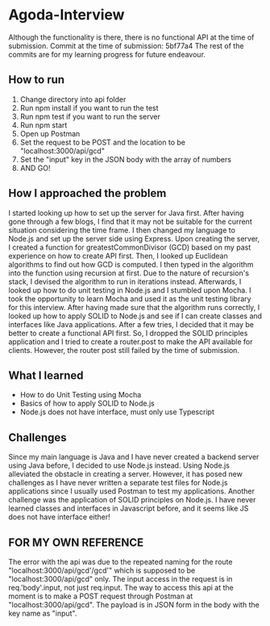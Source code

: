 # Agoda-Interview

Although the functionality is there, there is no functional API at the time of submission.
Commit at the time of submission: 5bf77a4
The rest of the commits are for my learning progress for future endeavour.

## How to run
1. Change directory into api folder
2. Run npm install
if you want to run the test
3. Run npm test
if you want to run the server
3. Run npm start
4. Open up Postman
5. Set the request to be POST and the location to be "localhost:3000/api/gcd"
6. Set the "input" key in the JSON body with the array of numbers
7. AND GO!

## How I approached the problem
I started looking up how to set up the server for Java first. After having gone through a few blogs, I find that it may not be suitable for the current situation considering the time frame. I then changed my language to Node.js and set up the server side using Express. Upon creating the server, I created a function for greatestCommonDivisor (GCD) based on my past experience on how to create API first. Then, I looked up Euclidean algorithms to find out how GCD is computed. I then typed in the algorithm into the function using recursion at first. Due to the nature of recursion's stack, I devised the algorithm to run in iterations instead. Afterwards, I looked up how to do unit testing in Node.js and I stumbled upon Mocha. I took the opportunity to learn Mocha and used it as the unit testing library for this interview. After having made sure that the algorithm runs correctly, I looked up how to apply SOLID to Node.js and see if I can create classes and interfaces like Java applications. After a few tries, I decided that it may be better to create a functional API first. So, I dropped the SOLID principles application and I tried to create a router.post to make the API available for clients. However, the router post still failed by the time of submission.

## What I learned
- How to do Unit Testing using Mocha
- Basics of how to apply SOLID to Node.js
- Node.js does not have interface, must only use Typescript

## Challenges
Since my main language is Java and I have never created a backend server using Java before, I decided to use Node.js instead. Using Node.js alleviated the obstacle in creating a server. However, it has posed new challenges as I have never written a separate test files for Node.js applications since I usually used Postman to test my applications. Another challenge was the application of SOLID principles on Node.js. I have never learned classes and interfaces in Javascript before, and it seems like JS does not have interface either! 

## FOR MY OWN REFERENCE
The error with the api was due to the repeated naming for the route "localhost:3000/api/gcd'/gcd'" which is supposed to be "localhost:3000/api/gcd" only. The input access in the request is in req.'body'.input, not just req.input.
The way to access this api at the moment is to make a POST request through Postman at "localhost:3000/api/gcd". The payload is in JSON form in the body with the key name as "input".
